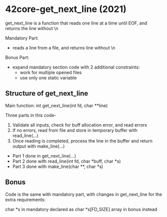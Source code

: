 # 42core-get_next_line (2021)

get_next_line is a function that reads one line at a time until EOF, and returns the line without \n

Mandatory Part:
- reads a line from a file, and returns line without \n

Bonus Part:
- expand mandatory section code with 2 additional constraints:
  - work for multiple opened files
  - use only one static variable 

Structure of get_next_line
----------------------------------------------------
Main function: 
int  get_next_line(int fd, char **line)

Three parts in this code-
1. Validate all inputs, check for buff allocation error, and read errors
2. If no errors, read from file and store in temporary buffer with read_line(...)
3. Once reading is completed, process the line in the buffer and return output with make_line(...)

- Part 1 done in get_next_line(...)
- Part 2 done with read_line(int fd, char \*buff, char \*s)
- Part 3 done with make_line(char **, char \*s)

Bonus
----------------------------------------------------
Code is the same with mandatory part, with changes in get_next_line for the extra requirements:

char \*s in mandatory declared as char \*s[FD_SIZE] array in bonus instead
